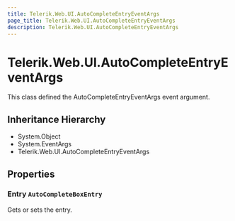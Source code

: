 ```yaml
---
title: Telerik.Web.UI.AutoCompleteEntryEventArgs
page_title: Telerik.Web.UI.AutoCompleteEntryEventArgs
description: Telerik.Web.UI.AutoCompleteEntryEventArgs
---
```


# Telerik.Web.UI.AutoCompleteEntryEventArgs

This class defined the AutoCompleteEntryEventArgs event argument.

## Inheritance Hierarchy

* System.Object
* System.EventArgs
* Telerik.Web.UI.AutoCompleteEntryEventArgs

## Properties

###  Entry `AutoCompleteBoxEntry`

Gets or sets the entry.

